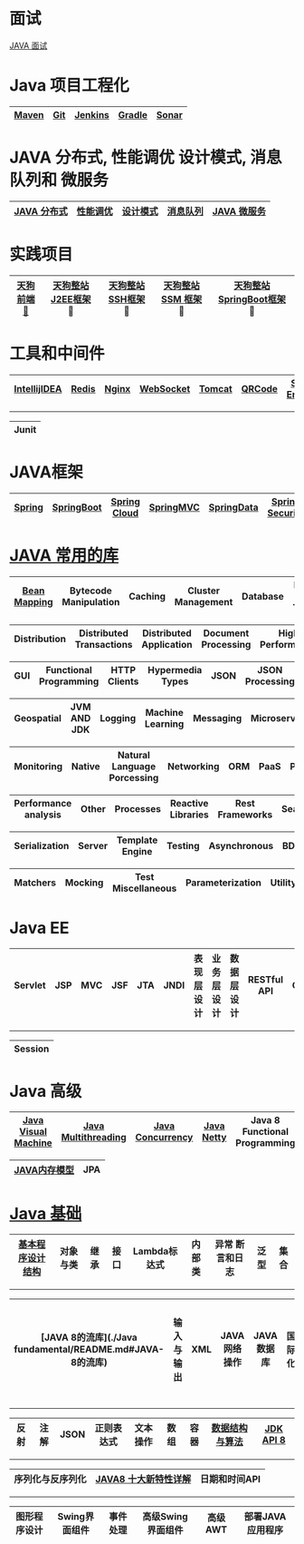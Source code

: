 # 面试

[JAVA 面试](https://github.com/stevenli91748/JAVA-Architecture/tree/master/Interview)


# Java 项目工程化

[Maven](https://github.com/stevenli91748/Engineering-special/tree/master/Maven)|[Git](https://github.com/stevenli91748/Engineering-special/tree/master/Git)|[Jenkins](https://github.com/stevenli91748/Engineering-special/tree/master/Jenkins)|[Gradle](https://github.com/stevenli91748/Engineering-special/tree/master/Gradle)|[Sonar](https://github.com/stevenli91748/Engineering-special/tree/master/Sonar)|
---|---|---|---|---|


# JAVA 分布式, 性能调优 设计模式, 消息队列和 微服务

[JAVA 分布式](https://github.com/stevenli91748/Distributed-System/blob/master/README.md)|[性能调优](https://github.com/stevenli91748/JAVA-Architecture/tree/master/Performance)|[设计模式](https://github.com/stevenli91748/Design-Patterns)|[消息队列](https://github.com/stevenli91748/Message-Server-System)|[JAVA 微服务](https://github.com/stevenli91748/MicroService)|
---|---|---|---|---|


# 实践项目

[天狗前端 🐶](https://github.com/stevenli91748/JAVA-Architecture/blob/master/project/TDog%20FrontEnd)| [天狗整站 J2EE框架](https://github.com/stevenli91748/JAVA-Architecture/blob/master/project/TDog%20J2EE%20Project) 🐶 |[天狗整站 SSH框架](https://github.com/stevenli91748/JAVA-Architecture/blob/master/project/TDog%20SSH%20Project) 🐶| [天狗整站 SSM 框架](https://github.com/stevenli91748/JAVA-Architecture/blob/master/project/TDog%20SSM%20Project)🐶 | [天狗整站 SpringBoot框架](https://github.com/stevenli91748/JAVA-Architecture/blob/master/project/TDog%20SpringBoot%20Project) 🐶|
------------ | -------------|----------- |---------- | -----------------|


# 工具和中间件  

[IntellijIDEA](https://github.com/stevenli91748/JAVA-Architecture/blob/master/Tools%20and%20Middleware/IntellijIDEA)|[Redis](https://github.com/stevenli91748/JAVA-Architecture/blob/master/Tools%20and%20Middleware/Redis)|[Nginx](https://github.com/stevenli91748/JAVA-Architecture/blob/master/Tools%20and%20Middleware/Nginx)|[WebSocket](https://github.com/stevenli91748/JAVA-Architecture/blob/master/Tools%20and%20Middleware/WebSocket)|[Tomcat](https://github.com/stevenli91748/JAVA-Architecture/blob/master/Tools%20and%20Middleware/Tomcat)|[QRCode](https://github.com/stevenli91748/JAVA-Architecture/blob/master/Tools%20and%20Middleware/QRCode)|[Search Engineer](https://github.com/stevenli91748/JAVA-Architecture/blob/master/Tools%20and%20Middleware/Search%20Engineer)|[Quartz](https://github.com/stevenli91748/JAVA-Architecture/blob/master/Tools%20and%20Middleware/Quartz)|[Shiro](https://github.com/stevenli91748/JAVA-Architecture/blob/master/Tools%20and%20Middleware/Shiro)|
-----|---|-------|-----|-----|-----|----|------|-----|
---
Junit|
---|

# JAVA框架   

[Spring](https://github.com/stevenli91748/JAVA-Architecture/blob/master/JAVA%20Framework/Spring)|[SpringBoot](https://github.com/stevenli91748/JAVA-Architecture/blob/master/JAVA%20Framework/SpringBoot)|[Spring Cloud](https://github.com/stevenli91748/JAVA-Architecture/blob/master/JAVA%20Framework/Spring%20Cloud)|[SpringMVC](https://github.com/stevenli91748/JAVA-Architecture/tree/master/JAVA%20Framework/SpringMVC)|[SpringData](https://github.com/stevenli91748/JAVA-Architecture/tree/master/JAVA%20Framework/SpringData)|[Spring Security](https://github.com/stevenli91748/JAVA-Architecture/tree/master/JAVA%20Framework/Spring%20Security)|[Mybatis](https://github.com/stevenli91748/JAVA-Architecture/tree/master/JAVA%20Framework/Mybatis)|[SSH](https://github.com/stevenli91748/JAVA-Architecture/tree/master/JAVA%20Framework/SSH)|[SSM](https://github.com/stevenli91748/JAVA-Architecture/tree/master/JAVA%20Framework/SSM)|
---|---|---|---|---|---|---|------|----|

# [JAVA 常用的库](https://github.com/stevenli91748/JAVA-Architecture/blob/master/Library/README.md#bean-mapping)
 
 [Bean Mapping](https://github.com/stevenli91748/JAVA-Architecture/blob/master/Library/README.md#bean-mapping)|Bytecode Manipulation|Caching|Cluster Management|Database|Date and Time|
  ---|---|---|---|---|---|
  
 Distribution|Distributed Transactions|Distributed Application|Document Processing|High Performance|
---|---|---|---|---|

GUI|Functional Programming|HTTP Clients|Hypermedia Types|JSON|JSON Processing|Imagery|
---|---|---|---|---|---|---|

Geospatial|JVM AND JDK|Logging|Machine Learning|Messaging|Microservice|Miscellaneous|
---|---|---|---|---|---|---|

Monitoring|Native|Natural Language Porcessing|Networking|ORM|PaaS|PDF|Platform|
---|---|---|---|---|---|---|---|

Performance analysis|Other|Processes|Reactive Libraries|Rest Frameworks|Search|Security|
---|---|---|---|---|---|---|

Serialization|Server|Template Engine|Testing|Asynchronous|BDD|Fixtures|Frameworks|
---|---|---|---|---|---|---|---|

Matchers|Mocking|Test Miscellaneous|Parameterization|Utility|Web Crawling|Web Frameworks|
---|---|---|---|---|---|---|

# Java EE

Servlet|JSP|MVC|JSF|JTA|JNDI|表现层设计|业务层设计|数据层设计|RESTful API|Cookie|
---|---|---|---|---|---|---|----|---|---|---|
---
Session|
---|


# Java 高级

[Java Visual Machine](https://github.com/stevenli91748/JAVA-Architecture/tree/master/Java%20Advanced/JVM)|[Java Multithreading](https://github.com/stevenli91748/JAVA-Architecture/tree/master/Java%20Advanced/Mutilthreading)|[Java Concurrency](https://github.com/stevenli91748/JAVA-Architecture/tree/master/Java%20Advanced/Concurrency)|[Java Netty](https://github.com/stevenli91748/JAVA-Architecture/tree/master/Java%20Advanced/Netty)|Java 8 Functional Programming|
----|----|-----|---|---|

[JAVA内存模型](https://github.com/stevenli91748/JAVA-Architecture/blob/master/Java%20Advanced/Memory/README.md)|JPA|
---|---|

# [Java 基础](https://github.com/stevenli91748/JAVA-Architecture/blob/master/Java%20fundamental/README.md)
 
[基本程序设计结构](https://github.com/stevenli91748/JAVA-Architecture/tree/master/Java%20fundamental)|对象与类|继承|接口|Lambda标达式|内部类|异常 断言和日志|泛型|集合|
---|---|---|---|---|----|----|---|---|  
---
[JAVA 8的流库](./Java fundamental/README.md#JAVA-8的流库)|输入与输出|XML|JAVA网络操作|JAVA数据库|国际化|本地方法|脚本 编译与注解|
---|---|---|---|---|---|---|---|
---
反射|注解|JSON|正则表达式|文本操作|数组|容器|[数据结构与算法](https://github.com/stevenli91748/Data-Structure-and-Algorithmic)|[JDK API 8](https://github.com/stevenli91748/JAVA-Architecture/tree/master/API)|
---|---|---|---|---|---|---|---|---|
---
序列化与反序列化|[JAVA8 十大新特性详解](https://www.jb51.net/article/48304.htm)|日期和时间API|
---|---|---|
---
图形程序设计|Swing界面组件|事件处理|高级Swing 界面组件|高级AWT|部署JAVA应用程序|
---|---|---|---|---|---|


 
